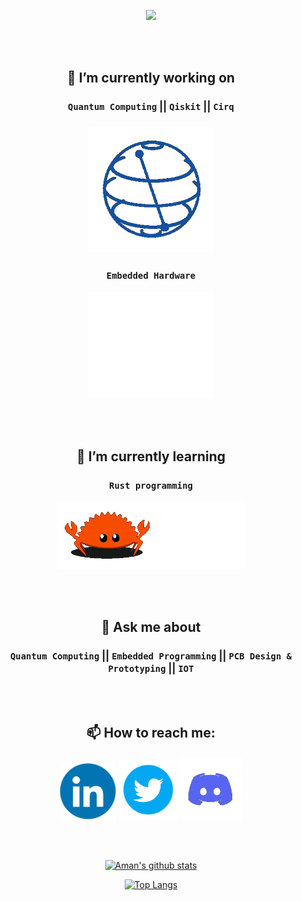 <p align="center">
  <img src="https://github.com/aman983/aman983/blob/main/Assets/Source.gif" width = 900>
</p>

<br></br>

<h2 align="center">
🔭 I’m currently working on 
</h2>
<h3 align="center">
<b><code>Quantum Computing</code> || <code>Qiskit</code> || <code>Cirq</code></b> 
<h3>
<div align ="center">
<img src="https://github.com/aman983/aman983/blob/main/Assets/Qiskit.gif" width = 200>
</div>
<h3 align ="center">
<code>Embedded Hardware</code> 
</h3>
<div align ="center">
<img src="https://github.com/aman983/aman983/blob/main/Assets/CPU.gif" width = 200>
</div>

<br></br>

<h2 align ="center">
🌱 I’m currently learning 
</h2>
<h3 align ="center">
<code>Rust programming</code>
</h3>
<div align ="center">
<img src="https://github.com/aman983/aman983/blob/main/Assets/Rust.gif" width = 300>
</div>

<br></br>

<h2 align ="center">
💬 Ask me about 
</h2>
<h3 align ="center">
<code>Quantum Computing</code> || <code>Embedded Programming</code> || <code>PCB Design & Prototyping</code> || <code>IOT</code>
</h3>

<br></br>

<h2 align ="center">
📫 How to reach me: 
</h2>
<div align ="center">
  <a href="https://linkedin.com/in/Aman-Shaikh-QC"><img src="https://github.com/aman983/aman983/blob/main/Assets/Linkedin.gif" width = 90></a>
  <a href="https://twitter.com/Aman81894910"><img src="https://github.com/aman983/aman983/blob/main/Assets/Twitter.gif" width = 95></a>
  <a href="https://discordapp.com/users/741610566707052604">
  <img src="https://raw.githubusercontent.com/aman983/aman983/main/Assets/Discord.gif" width = 100></a>
 
 
<br></br>

[![Aman's github stats](https://github-readme-stats.vercel.app/api?username=aman983&count_private=true&show_icons=true&theme=radical&hide_rank=false)](https://github.com/anuraghazra/github-readme-stats)

[![Top Langs](https://github-readme-stats.vercel.app/api/top-langs/?username=aman983)](https://github.com/anuraghazra/github-readme-stats)
</div>
